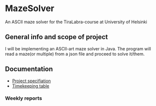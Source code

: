 # MazeSolver
An ASCII maze solver for the TiraLabra-course at University of Helsinki

## General info and scope of project
I will be implementing an ASCII-art maze solver in Java. The program will read a maze(or multiple) from a json file and proceed to solve it/them.

## Documentation
* [Project specifiation](./documentation/project_specification.md)
* [Timekeeping table](./documentation/timekeeping.md)
### Weekly reports

